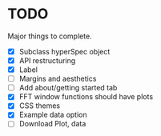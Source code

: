 # TODO
Major things to complete.

- [X] Subclass hyperSpec object
- [X] API restructuring
- [X] Label
- [ ] Margins and aesthetics
- [ ] Add about/getting started tab
- [X] FFT window functions should have plots
- [X] CSS themes
- [X] Example data option
- [ ] Download Plot, data
